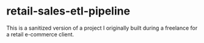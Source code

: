 # retail-sales-etl-pipeline
This is a sanitized version of a project I originally built during a freelance for a retail e-commerce client.
